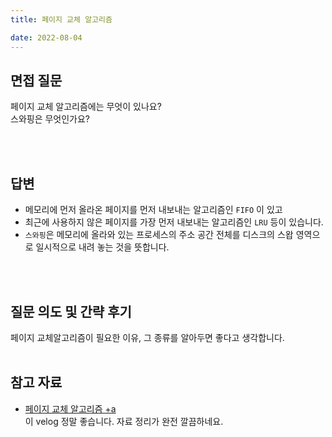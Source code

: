 ```yaml
---
title: 페이지 교체 알고리즘

date: 2022-08-04
---
```


## 면접 질문

페이지 교체 알고리즘에는 무엇이 있나요?<br/>
스와핑은 무엇인가요?<br/>

<br>
<br />

## 답변

-   메모리에 먼저 올라온 페이지를 먼저 내보내는 알고리즘인 `FIFO` 이 있고<br/>
-   최근에 사용하지 않은 페이지를 가장 먼저 내보내는 알고리즘인 `LRU` 등이 있습니다.<br/>
-   `스와핑`은 메모리에 올라와 있는 프로세스의 주소 공간 전체를 디스크의 스왑 영역으로 일시적으로 내려 놓는 것을 뜻합니다.

<br>
<br />

## 질문 의도 및 간략 후기

페이지 교체알고리즘이 필요한 이유, 그 종류를 알아두면 좋다고 생각합니다.
<br>
<br />

## 참고 자료

-   [ 페이지 교체 알고리즘 +a](https://gyoogle.dev/blog/computer-science/operating-system/Page%20Replacement%20Algorithm.html)
    <br/>이 velog 정말 좋습니다. 자료 정리가 완전 깔끔하네요.
